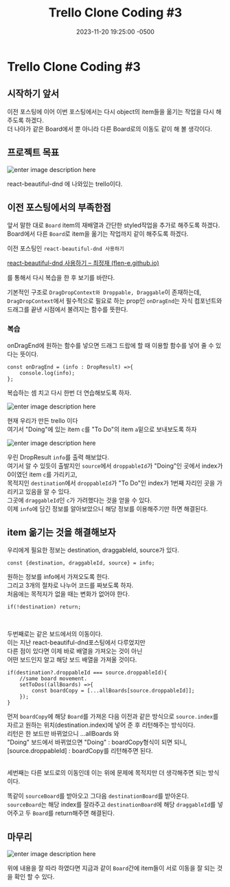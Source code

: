 ﻿---
layout: post
title:  "Trello Clone Coding #3"
date:   2023-11-20 19:25:00 -0500
excerpt: "item들을 서로 Drag and Drop시켜보자"
tags: trello
---

# Trello Clone Coding #3

## 시작하기 앞서

이전 포스팅에 이어 이번 포스팅에서는 다시 object의 item들을 옮기는 작업을 다시 해주도록 하겠다.<br>
더 나아가 같은 Board에서 뿐 아니라 다른 Board로의 이동도 같이 해 볼 생각이다.<br>

##  프로젝트 목표
![enter image description here](https://i.ibb.co/dgLFns0/53614150-efbed780-3c2c-11e9-9204-a5d2e746faca.gif)
  
 react-beautiful-dnd 에 나와있는 trello이다.<br>

## 이전 포스팅에서의 부족한점
앞서 말한 대로 `Board` item의 재배열과 간단한 styled작업을 추가로 해주도록 하겠다.<br>
Board에서 다른 `Board`로 item을 옮기는 작업까지 같이 해주도록 하겠다.

이전 포스팅인 `react-beautiful-dnd 사용하기` 

[react-beautiful-dnd 사용하기 – 최정재 (flen-e.github.io)](https://flen-e.github.io/react-beautiful-dnd/)

를 통해서 다시 복습을 한 후 보기를 바란다.

기본적인 구조로 `DragDropContext와 Droppable, Draggable`이 존재하는데,<br>
`DragDropContext`에서 필수적으로 필요로 하는 prop인 `onDragEnd`는 자식 컴포넌트와 드래그를 끝낸 시점에서 불려지는 함수를 뜻한다.

### 복습
onDragEnd에 원하는 함수를 넣으면 드래그 드랍에 할 때 이용할 함수를 넣어 줄 수 있다는 뜻이다.

    const onDragEnd = (info : DropResult) =>{
	    console.log(info);
    };

복습하는 셈 치고 다시 한번 더 연습해보도록 하자.<br>

![enter image description here](https://i.ibb.co/zQFymZL/2023-11-21-203310.png)

현재 우리가 만든 trello 이다<br> 
여기서 "Doing"에 있는 item `c`를 "To Do"의 item `a`밑으로 보내보도록 하자

![enter image description here](https://i.ibb.co/fQQxbTr/2023-11-21-203258.png)

우린 DropResult `info`를 출력 해보았다.<br>
여기서 알 수 있듯이 출발지인  `source`에서 `droppableId`가 "Doing"인 곳에서 index가 0이였던 item `c`를 가리키고,<br>
목적지인 `destination`에서 `droppableId`가 "To Do"인 index가 1번째 자리인 곳을 가리키고 있음을 알 수 있다.<br>
그곳에 `draggableId`인 `c`가 가려했다는 것을 얻을 수 있다.<br>
이제 `info`에 담긴 정보를 알아보았으니 해당 정보를 이용해주기만 하면 해결된다.

##  item 옮기는 것을 해결해보자
우리에게 필요한 정보는 destination, draggableId, source가 있다.<br>

    const {destination, draggableId, source} = info; 

원하는 정보를 info에서 가져오도록 한다.<br>
그리고 3개의 절차로 나누어 코드를 짜보도록 하자.<br>
처음에는 목적지가 없을 때는 변화가 없어야 한다.<br>

    if(!destination) return;
<br>

두번째로는 같은 보드에서의 이동이다.<br>
이는 지난 react-beautiful-dnd포스팅에서 다루었지만<br> 다른 점이 있다면 이제 바로 배열을 가져오는 것이 아닌 <br>어떤 보드인지 알고 해당 보드 배열을 가져올 것이다.

    if(destination?.droppableId === source.droppableId){
	    //same board movement.
	    setToDos((allBoards) =>{
		    const boardCopy = [...allBoards[source.droppableId]];
		});
	}

먼저 `boardCopy`에 해당 `Board`를 가져온 다음 이전과 같은 방식으로 `source.index`를 자르고 원하는 위치(destination.index)에 넣어 준 후 리턴해주는 방식이다.<br>
리턴은 한 보드만 바뀌었으니 ...allBoards 와<br>
"Doing" 보드에서 바뀌었으면 "Doing" : boardCopy형식이 되면 되니,<br>
[source.droppableId] : boardCopy를 리턴해주면 된다.

<script src="https://gist.github.com/Flen-E/c8326ded252a6bc0b620522ff98fc142.js"></script>

<br>
세번째는 다른 보드로의 이동인데 이는 위에 문제에 목적지만 더 생각해주면 되는 방식이다.<br>


똑같이 `sourceBoard`를 받아오고 그다음 `destinationBoard`를 받아온다.<bR>
`sourceBoard`는 해당 index를 잘라주고 `destinationBoard`에 해당 `draggableId`를 넣어주고 두 `Board`를 return해주면 해결된다.

<script src="https://gist.github.com/Flen-E/a79e5a6cb855a61c86203bf55cfbda90.js"></script>

## 마무리

![enter image description here](https://i.ibb.co/DgXMjhh/React-App-Microsoft-Edge-2023-11-21-21-04-01.gif)

위에 내용을 잘 따라 하였다면 지금과 같이 `Board`간에 item들이 서로 이동을 잘 되는 것을 확인 할 수 있다.
